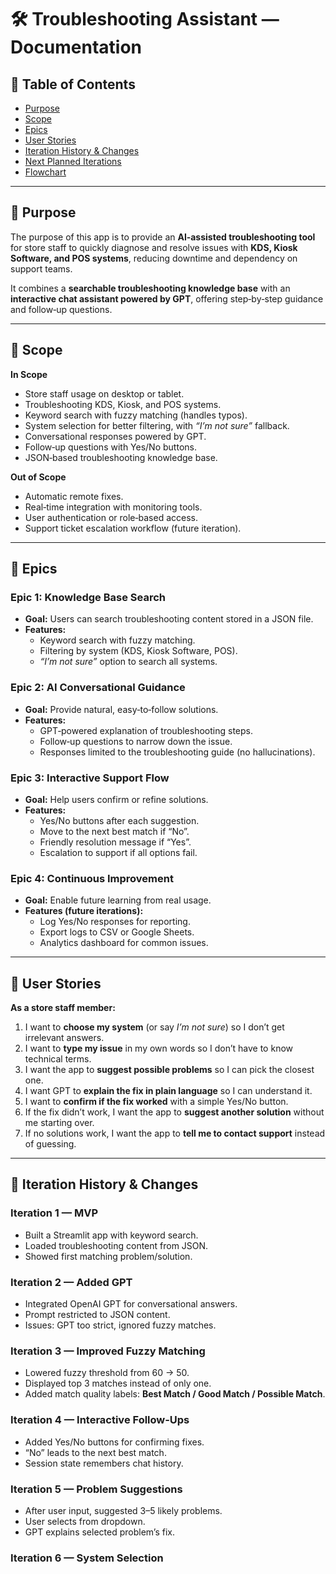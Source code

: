 # 🛠 Troubleshooting Assistant — Documentation  

## 📑 Table of Contents  
- [Purpose](#-purpose)  
- [Scope](#-scope)  
- [Epics](#-epics)  
- [User Stories](#-user-stories)  
- [Iteration History & Changes](#-iteration-history--changes)  
- [Next Planned Iterations](#-next-planned-iterations)  
- [Flowchart](#-flowchart)  

---

## 📌 Purpose  
The purpose of this app is to provide an **AI‑assisted troubleshooting tool** for store staff to quickly diagnose and resolve issues with **KDS, Kiosk Software, and POS systems**, reducing downtime and dependency on support teams.  

It combines a **searchable troubleshooting knowledge base** with an **interactive chat assistant powered by GPT**, offering step‑by‑step guidance and follow‑up questions.  

---

## 📌 Scope  

**In Scope**  
- Store staff usage on desktop or tablet.  
- Troubleshooting KDS, Kiosk, and POS systems.  
- Keyword search with fuzzy matching (handles typos).  
- System selection for better filtering, with *“I’m not sure”* fallback.  
- Conversational responses powered by GPT.  
- Follow‑up questions with Yes/No buttons.  
- JSON‑based troubleshooting knowledge base.  

**Out of Scope**  
- Automatic remote fixes.  
- Real‑time integration with monitoring tools.  
- User authentication or role‑based access.  
- Support ticket escalation workflow (future iteration).  

---

## 📌 Epics  

### Epic 1: Knowledge Base Search  
- **Goal:** Users can search troubleshooting content stored in a JSON file.  
- **Features:**  
  - Keyword search with fuzzy matching.  
  - Filtering by system (KDS, Kiosk Software, POS).  
  - *“I’m not sure”* option to search all systems.  

### Epic 2: AI Conversational Guidance  
- **Goal:** Provide natural, easy‑to‑follow solutions.  
- **Features:**  
  - GPT‑powered explanation of troubleshooting steps.  
  - Follow‑up questions to narrow down the issue.  
  - Responses limited to the troubleshooting guide (no hallucinations).  

### Epic 3: Interactive Support Flow  
- **Goal:** Help users confirm or refine solutions.  
- **Features:**  
  - Yes/No buttons after each suggestion.  
  - Move to the next best match if “No”.  
  - Friendly resolution message if “Yes”.  
  - Escalation to support if all options fail.  

### Epic 4: Continuous Improvement  
- **Goal:** Enable future learning from real usage.  
- **Features (future iterations):**  
  - Log Yes/No responses for reporting.  
  - Export logs to CSV or Google Sheets.  
  - Analytics dashboard for common issues.  

---

## 📌 User Stories  

**As a store staff member:**  
1. I want to **choose my system** (or say *I’m not sure*) so I don’t get irrelevant answers.  
2. I want to **type my issue** in my own words so I don’t have to know technical terms.  
3. I want the app to **suggest possible problems** so I can pick the closest one.  
4. I want GPT to **explain the fix in plain language** so I can understand it.  
5. I want to **confirm if the fix worked** with a simple Yes/No button.  
6. If the fix didn’t work, I want the app to **suggest another solution** without me starting over.  
7. If no solutions work, I want the app to **tell me to contact support** instead of guessing.  

---

## 📌 Iteration History & Changes  

### Iteration 1 — MVP  
- Built a Streamlit app with keyword search.  
- Loaded troubleshooting content from JSON.  
- Showed first matching problem/solution.  

### Iteration 2 — Added GPT  
- Integrated OpenAI GPT for conversational answers.  
- Prompt restricted to JSON content.  
- Issues: GPT too strict, ignored fuzzy matches.  

### Iteration 3 — Improved Fuzzy Matching  
- Lowered fuzzy threshold from 60 → 50.  
- Displayed top 3 matches instead of only one.  
- Added match quality labels: **Best Match / Good Match / Possible Match**.  

### Iteration 4 — Interactive Follow‑Ups  
- Added Yes/No buttons for confirming fixes.  
- “No” leads to the next best match.  
- Session state remembers chat history.  

### Iteration 5 — Problem Suggestions  
- After user input, suggested 3–5 likely problems.  
- User selects from dropdown.  
- GPT explains selected problem’s fix.  

### Iteration 6 — System Selection  
